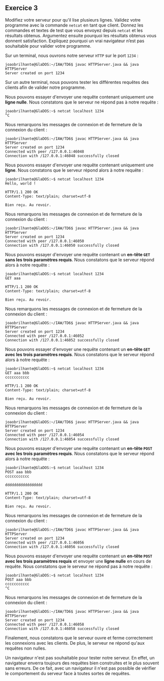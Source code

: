 ## Exercice 3

Modifiez votre serveur pour qu'il lise plusieurs lignes. Validez votre programme
avec la commande `netcat` en tant que client. Donnez les commandes et textes de
test que vous envoyez depuis `netcat` et les résultats obtenus. Argumentez ensuite
pourquoi les résultats obtenus vous donnent satisfaction. Expliquez pourquoi un
vrai navigateur n’est pas souhaitable pour valider votre programme.

Sur un terminal, nous ouvrons notre serveur `HTTP` sur le port `1234` :

	joaobrilhante@GlaDOS:~/IAW/TD6$ javac HTTPServer.java && java HTTPServer
	Server created on port 1234

Sur un autre terminal, nous pouvons tester les différentes requêtes des clients
afin de valider notre programme.

Nous pouvons essayer d'envoyer une requête contenant uniquement une **ligne nulle**.
Nous constatons que le serveur ne répond pas à notre requête :

	joaobrilhante@GlaDOS:~$ netcat localhost 1234
	^C

Nous remarquons les messages de connexion et de fermeture de la connexion du
client :

	joaobrilhante@GlaDOS:~/IAW/TD6$ javac HTTPServer.java && java HTTPServer
	Server created on port 1234
	Connected with peer /127.0.0.1:46048
	Connection with /127.0.0.1:46048 successfully closed

Nous pouvons essayer d'envoyer une requête contenant uniquement une **ligne**. Nous
constatons que le serveur répond alors à notre requête :

	joaobrilhante@GlaDOS:~$ netcat localhost 1234
	Hello, world !

	HTTP/1.1 200 OK
	Content-Type: text/plain; charset=utf-8

	Bien reçu. Au revoir.

Nous remarquons les messages de connexion et de fermeture de la connexion du
client :

	joaobrilhante@GlaDOS:~/IAW/TD6$ javac HTTPServer.java && java HTTPServer
	Server created on port 1234
	Connected with peer /127.0.0.1:46050
	Connection with /127.0.0.1:46050 successfully closed

Nous pouvons essayer d'envoyer une requête contenant un **en-tête `GET` sans les
trois paramètres requis**. Nous constatons que le serveur répond alors à notre
requête :

	joaobrilhante@GlaDOS:~$ netcat localhost 1234
	GET aaa

	HTTP/1.1 200 OK
	Content-Type: text/plain; charset=utf-8

	Bien reçu. Au revoir.

Nous remarquons les messages de connexion et de fermeture de la connexion du
client :

	joaobrilhante@GlaDOS:~/IAW/TD6$ javac HTTPServer.java && java HTTPServer
	Server created on port 1234
	Connected with peer /127.0.0.1:46052
	Connection with /127.0.0.1:46052 successfully closed

Nous pouvons essayer d'envoyer une requête contenant un **en-tête `GET` avec les
trois paramètres requis**. Nous constatons que le serveur répond alors à notre
requête :

	joaobrilhante@GlaDOS:~$ netcat localhost 1234
	GET aaa bbb
	ccccccccccc

	HTTP/1.1 200 OK
	Content-Type: text/plain; charset=utf-8

	Bien reçu. Au revoir.

Nous remarquons les messages de connexion et de fermeture de la connexion du
client :

	joaobrilhante@GlaDOS:~/IAW/TD6$ javac HTTPServer.java && java HTTPServer
	Server created on port 1234
	Connected with peer /127.0.0.1:46054
	Connection with /127.0.0.1:46054 successfully closed

Nous pouvons essayer d'envoyer une requête contenant un **en-tête `POST` avec les
trois paramètres requis**. Nous constatons que le serveur répond alors à notre
requête :

	joaobrilhante@GlaDOS:~$ netcat localhost 1234
	POST aaa bbb
	ccccccccccc

	ddddddddddddddddd

	HTTP/1.1 200 OK
	Content-Type: text/plain; charset=utf-8

	Bien reçu. Au revoir.

Nous remarquons les messages de connexion et de fermeture de la connexion du
client :

	joaobrilhante@GlaDOS:~/IAW/TD6$ javac HTTPServer.java && java HTTPServer
	Server created on port 1234
	Connected with peer /127.0.0.1:46056
	Connection with /127.0.0.1:46056 successfully closed

Nous pouvons essayer d'envoyer une requête contenant un **en-tête `POST` avec les
trois paramètres requis** et envoyer une **ligne nulle** en cours de requête. Nous
constatons que le serveur ne répond pas à notre requête :

	joaobrilhante@GlaDOS:~$ netcat localhost 1234
	POST aaa bbb
	ccccccccccc
	^C

Nous remarquons les messages de connexion et de fermeture de la connexion du
client :

	joaobrilhante@GlaDOS:~/IAW/TD6$ javac HTTPServer.java && java HTTPServer
	Server created on port 1234
	Connected with peer /127.0.0.1:46058
	Connection with /127.0.0.1:46058 successfully closed

Finalement, nous constatons que le serveur ouvre et ferme correctement les
connexions avec les clients. De plus, le serveur ne répond qu'aux requêtes non
nulles.

Un navigateur n'est pas souhaitable pour tester notre serveur. En effet, un
navigateur enverra toujours des requêtes bien construites et le plus souvent
sans erreurs. De ce fait, avec un navigateur il n'est pas possible de vérifier
le comportement du serveur face à toutes sortes de requêtes.
